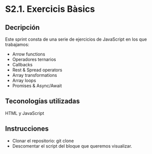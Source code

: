 # S2.1. Exercicis Bàsics

## Decripción
Este sprint consta de una serie de ejercicios de JavaScript en los que trabajamos:
  * Arrow functions
  * Operadores ternarios
  * Callbacks
  * Rest & Spread operators
  * Array transformations
  * Array loops
  * Promises & Async/Await

## Teconologías utilizadas
HTML y JavaScript

## Instrucciones
  * Clonar el repositorio: git clone
  * Descomentar el script del bloque que queremos visualizar. 
  


